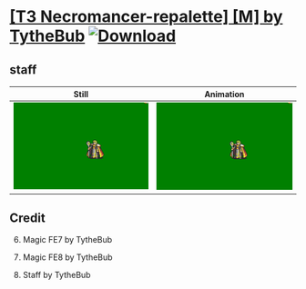 # [\[T3 Necromancer-repalette\] \[M\] by TytheBub](./) [![Download](https://img.shields.io/badge/Download--red?style=social&logo=github)](https://minhaskamal.github.io/DownGit/#/home?url=https://github.com/Klokinator/FE-Repo/tree/main/Battle%20Animations%2FWIP%20Animations%2F%5BT3%20Necromancer-repalette%5D%20%5BM%5D%20by%20TytheBub%2F7.%20staff)

## staff

| Still | Animation |
| :---: | :-------: |
| ![staff still](./staff_000.png) | ![staff](./staff.gif) |

## Credit

6. Magic FE7 by TytheBub

6. Magic FE8 by TytheBub

7. Staff by TytheBub
